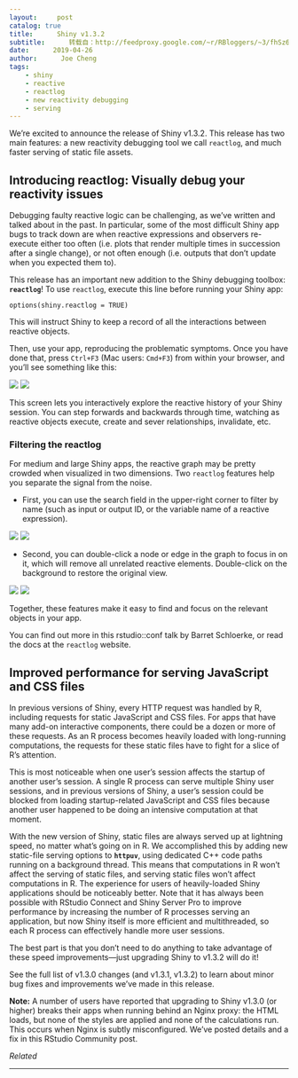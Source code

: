 ```yaml
---
layout:     post
catalog: true
title:      Shiny v1.3.2
subtitle:      转载自：http://feedproxy.google.com/~r/RBloggers/~3/fhSz6bdVusE/
date:      2019-04-26
author:      Joe Cheng
tags:
    - shiny
    - reactive
    - reactlog
    - new reactivity debugging
    - serving
---
```






We’re excited to announce the release of Shiny v1.3.2. This release has two main features: a new reactivity debugging tool we call `reactlog`, and much faster serving of static file assets.

## Introducing reactlog: Visually debug your reactivity issues

Debugging faulty reactive logic can be challenging, as we’ve written and talked about in the past. In particular, some of the most difficult Shiny app bugs to track down are when reactive expressions and observers re-execute either too often (i.e. plots that render multiple times in succession after a single change), or not often enough (i.e. outputs that don’t update when you expected them to).

This release has an important new addition to the Shiny debugging toolbox: **`reactlog`**! To use `reactlog`, execute this line before running your Shiny app:

```
options(shiny.reactlog = TRUE)

```

This will instruct Shiny to keep a record of all the interactions between reactive objects.

Then, use your app, reproducing the problematic symptoms. Once you have done that, press `Ctrl+F3` (Mac users: `Cmd+F3`) from within your browser, and you’ll see something like this:

![](https://i1.wp.com/blog.rstudio.com/images/2019-04-26-shiny-1-3-2-pythagoras.gif?w=100%25&ssl=1)
![](https://i1.wp.com/blog.rstudio.com/images/2019-04-26-shiny-1-3-2-pythagoras.gif?w=100%25&ssl=1)


This screen lets you interactively explore the reactive history of your Shiny session. You can step forwards and backwards through time, watching as reactive objects execute, create and sever relationships, invalidate, etc.

### Filtering the reactlog

For medium and large Shiny apps, the reactive graph may be pretty crowded when visualized in two dimensions. Two `reactlog` features help you separate the signal from the noise.

- First, you can use the search field in the upper-right corner to filter by name (such as input or output ID, or the variable name of a reactive expression).


![](https://i2.wp.com/blog.rstudio.com/images/2019-04-26-shiny-1-3-2-search-by-name.gif?w=100%25&ssl=1)
![](https://i2.wp.com/blog.rstudio.com/images/2019-04-26-shiny-1-3-2-search-by-name.gif?w=100%25&ssl=1)


- Second, you can double-click a node or edge in the graph to focus in on it, which will remove all unrelated reactive elements. Double-click on the background to restore the original view.


![](https://i2.wp.com/blog.rstudio.com/images/2019-04-26-shiny-1-3-2-filter-click.gif?w=100%25&ssl=1)
![](https://i2.wp.com/blog.rstudio.com/images/2019-04-26-shiny-1-3-2-filter-click.gif?w=100%25&ssl=1)


Together, these features make it easy to find and focus on the relevant objects in your app.

You can find out more in this rstudio::conf talk by Barret Schloerke, or read the docs at the `reactlog` website.

## Improved performance for serving JavaScript and CSS files

In previous versions of Shiny, every HTTP request was handled by R, including requests for static JavaScript and CSS files. For apps that have many add-on interactive components, there could be a dozen or more of these requests. As an R process becomes heavily loaded with long-running computations, the requests for these static files have to fight for a slice of R’s attention.

This is most noticeable when one user’s session affects the startup of another user’s session. A single R process can serve multiple Shiny user sessions, and in previous versions of Shiny, a user’s session could be blocked from loading startup-related JavaScript and CSS files because another user happened to be doing an intensive computation at that moment.

With the new version of Shiny, static files are always served up at lightning speed, no matter what’s going on in R. We accomplished this by adding new static-file serving options to **`httpuv`**, using dedicated C++ code paths running on a background thread. This means that computations in R won’t affect the serving of static files, and serving static files won’t affect computations in R. The experience for users of heavily-loaded Shiny applications should be noticeably better. Note that it has always been possible with RStudio Connect and Shiny Server Pro to improve performance by increasing the number of R processes serving an application, but now Shiny itself is more efficient and multithreaded, so each R process can effectively handle more user sessions.

The best part is that you don’t need to do anything to take advantage of these speed improvements—just upgrading Shiny to v1.3.2 will do it!

See the full list of v1.3.0 changes (and v1.3.1, v1.3.2) to learn about minor bug fixes and improvements we’ve made in this release.

**Note:** A number of users have reported that upgrading to Shiny v1.3.0 (or higher) breaks their apps when running behind an Nginx proxy: the HTML loads, but none of the styles are applied and none of the calculations run. This occurs when Nginx is subtly misconfigured. We’ve posted details and a fix in this RStudio Community post.


*Related*








---

